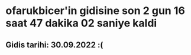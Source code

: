 # ofarukbicer'in gidisine son 2 gun 16 saat 47 dakika 02 saniye kaldi

## Gidis tarihi: 30.09.2022 :(